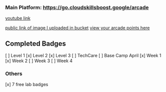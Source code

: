 ### Main Platform: https://go.cloudskillsboost.google/arcade
[youtube link](https://www.youtube.com/watch?v=pw01TPXOo3o)

[public link of image I uploaded in bucket](https://storage.googleapis.com/qwiklabs-gcp-01-4c01b5429a8d/kitten.png)
[view your arcade points here](https://arcadecalc.netlify.app/dashboard)

## Completed Badges
[ ] Level 1
[x] Level 2
[x] Level 3
[ ] TechCare
[ ] Base Camp April
[x] Week 1
[x] Week 2
[ ] Week 3
[ ] Week 4

### Others
[x] 7 free lab badges
